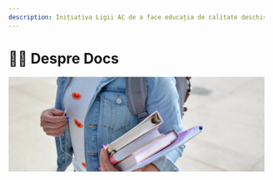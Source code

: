 ```yaml
---
description: Inițiativa Ligii AC de a face educația de calitate deschisă tuturor.
---
```


# 💁‍♂️ Despre Docs



![Imagine de @element5digital pe Unsplash](.gitbook/assets/image.png)

